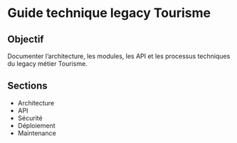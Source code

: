 # Guide technique legacy Tourisme

## Objectif
Documenter l’architecture, les modules, les API et les processus techniques du legacy métier Tourisme.

## Sections
- Architecture
- API
- Sécurité
- Déploiement
- Maintenance
